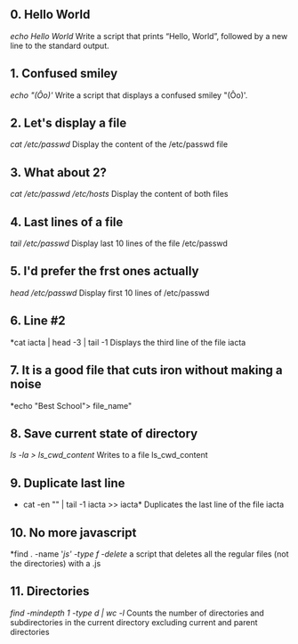 ## 0. Hello World
*echo Hello World* Write a script that prints “Hello, World”, followed by a new line to the standard output.
## 1. Confused smiley
*echo "(Ôo)'* Write a script that displays a confused smiley "(Ôo)'.
## 2. Let's display a file
*cat /etc/passwd* Display the content of the /etc/passwd file
## 3. What about 2?
*cat /etc/passwd /etc/hosts* Display the content of both files
## 4. Last lines of a file
*tail /etc/passwd* Display last 10 lines of the file /etc/passwd
## 5. I'd prefer the frst ones actually
*head /etc/passwd* Display first 10 lines of /etc/passwd
## 6. Line #2
*cat iacta | head -3 | tail -1 Displays the third line of the file iacta
## 7. It is a good file that cuts iron without making a noise
*echo "Best School"> file_name" 
## 8. Save current state of directory
*ls -la > ls_cwd_content* Writes to a file ls_cwd_content
## 9. Duplicate last line
* cat -en "" | tail -1 iacta >> iacta* Duplicates the last line of the file iacta
## 10. No more javascript
*find . -name '*js' -type f -delete* a script that deletes all the regular files (not the directories) with a .js
## 11. Directories
*find -mindepth 1 -type d | wc -l* Counts the number of directories and subdirectories in the current directory excluding current and parent directories
